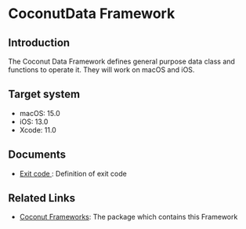 # CoconutData Framework
## Introduction
The Coconut Data Framework defines general purpose data class and functions to operate it. They will work on macOS and iOS.

## Target system
* macOS: 15.0
* iOS:   13.0
* Xcode: 11.0

## Documents
* [Exit code ](https://github.com/steelwheels/Coconut/blob/master/CoconutData/Document/ExitCode.md): Definition of exit code

## Related Links
* [Coconut Frameworks](https://github.com/steelwheels/Coconut/blob/master/README.md): The package which contains this Framework
